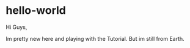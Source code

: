 # hello-world

Hi Guys,

Im pretty new here and playing with the Tutorial.
But im still from Earth.
